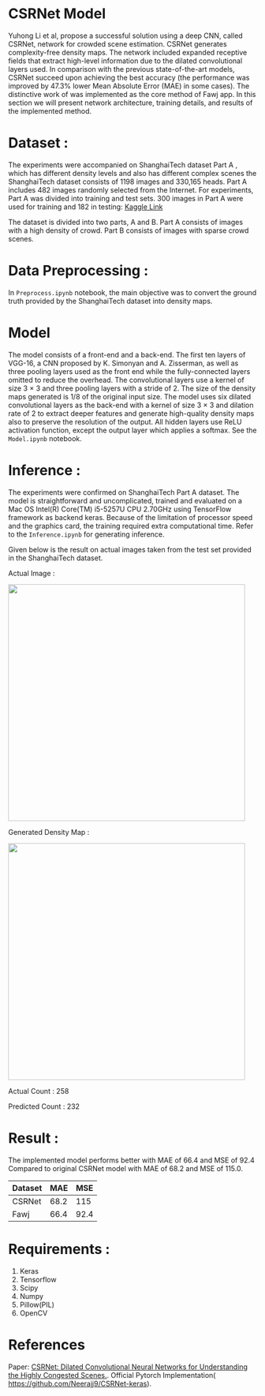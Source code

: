  # CSRNet Model
 Yuhong Li et al, propose a successful solution using a deep CNN, called CSRNet, network for crowded scene estimation. CSRNet generates complexity-free density maps. The network included expanded receptive fields that extract high-level information due to the dilated convolutional layers used. In comparison with the previous state-of-the-art models, CSRNet succeed upon achieving the best accuracy (the performance was improved by 47.3% lower Mean Absolute Error (MAE) in some cases). The distinctive work of was implemented as the core method of Fawj app. In this section we will present network architecture, training details, and results of the implemented method. 
 

# Dataset :
The experiments were accompanied on ShanghaiTech dataset Part A , which has different density levels and also has different complex scenes the ShanghaiTech dataset consists of 1198 images and 330,165 heads. Part A includes 482 images randomly selected from the Internet. For
experiments, Part A was divided into training and test sets. 300 images in Part A were used for training and 182 in testing: [Kaggle Link](https://www.kaggle.com/tthien/shanghaitech)

The dataset is divided into two parts, A and B. Part A consists of images with a high density of crowd. Part B consists of images with sparse crowd scenes.   

# Data Preprocessing  :
In `Preprocess.ipynb` notebook, the main objective was to convert the ground truth provided by the ShanghaiTech dataset into density maps.


# Model
The model consists of a front-end and a back-end. The first ten layers of VGG-16, a CNN proposed by K. Simonyan and A. Zisserman, as well as three pooling layers used as the front end while the fully-connected layers omitted to reduce the overhead. The convolutional layers use a kernel of size 3 × 3 and three pooling layers with a stride of 2. The size of the density maps generated is 1/8 of the original input size. The model uses six dilated convolutional layers as the back-end with a kernel of size 3 × 3 and dilation rate of 2 to extract deeper features and generate high-quality density maps also to preserve the resolution of the output. All hidden layers use ReLU activation function, except the output layer which applies a softmax. See the `Model.ipynb` notebook.


# Inference :

The experiments were confirmed on ShanghaiTech Part A dataset. The model is straightforward and uncomplicated, trained and evaluated on a Mac OS Intel(R) Core(TM) i5-5257U CPU 2.70GHz using TensorFlow framework as backend keras. Because of the limitation of processor speed and the graphics card, the training required extra computational time. Refer to the `Inference.ipynb` for generating inference. 

Given below is the result on actual images taken from the test set provided in the ShanghaiTech dataset.

Actual Image :

<img src="https://github.com/Arwa-Alshanbari/Fowj-Model/main/test_images/IMG_105.jpg" width="480">

Generated Density Map : 

<img src="https://github.com/Arwa-Alshanbari/Fowj-Model/main/results/105.jpg" width="480">

Actual Count : 258

Predicted Count : 232

# Result :

The implemented model performs better with MAE of 66.4 and MSE of 92.4 Compared to original CSRNet model with MAE of 68.2 and MSE of 115.0.

|       Dataset       | MAE           |  MSE
| ------------------- | ------------- |---------------|
|CSRNet               | 68.2          |115            |
|Fawj                 |66.4           |92.4           |


# Requirements :

1. Keras 
2. Tensorflow 
3. Scipy 
4. Numpy
5. Pillow(PIL)
6. OpenCV

# References 
Paper: [CSRNet: Dilated Convolutional Neural Networks for Understanding the Highly Congested Scenes.](https://arxiv.org/abs/1802.10062).
Official Pytorch Implementation( https://github.com/Neerajj9/CSRNet-keras).